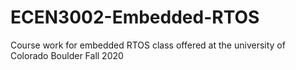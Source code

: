# ECEN3002-Embedded-RTOS
Course work for embedded RTOS class offered at the university of Colorado Boulder Fall 2020
